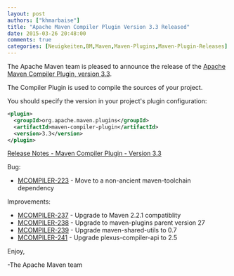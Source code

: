 ```yaml
---
layout: post
authors: ["khmarbaise"]
title: "Apache Maven Compiler Plugin Version 3.3 Released"
date: 2015-03-26 20:48:00
comments: true
categories: [Neuigkeiten,BM,Maven,Maven-Plugins,Maven-Plugin-Releases]
---
```

The Apache Maven team is pleased to announce the release of the 
[Apache Maven Compiler Plugin, version 3.3](https://maven.apache.org/plugins/maven-compiler-plugin/).

The Compiler Plugin is used to compile the sources of your project. 


You should specify the version in your project's plugin configuration:

```xml
<plugin>
  <groupId>org.apache.maven.plugins</groupId>
  <artifactId>maven-compiler-plugin</artifactId>
  <version>3.3</version>
</plugin>
```

<!-- more -->

[Release Notes - Maven Compiler Plugin - Version 3.3](http://jira.codehaus.org/secure/ReleaseNote.jspa?projectId=11130&version=20684)

Bug:

 * [MCOMPILER-223](https://issues.apache.org/jira/browse/MCOMPILER-223) - Move to a non-ancient maven-toolchain dependency

Improvements:

 * [MCOMPILER-237](https://issues.apache.org/jira/browse/MCOMPILER-237) - Upgrade to Maven 2.2.1 compatiblity
 * [MCOMPILER-238](https://issues.apache.org/jira/browse/MCOMPILER-238) - Upgrade to maven-plugins parent version 27
 * [MCOMPILER-239](https://issues.apache.org/jira/browse/MCOMPILER-239) - Upgrade maven-shared-utils to 0.7
 * [MCOMPILER-241](https://issues.apache.org/jira/browse/MCOMPILER-241) - Upgrade plexus-compiler-api to 2.5

Enjoy,

-The Apache Maven team


